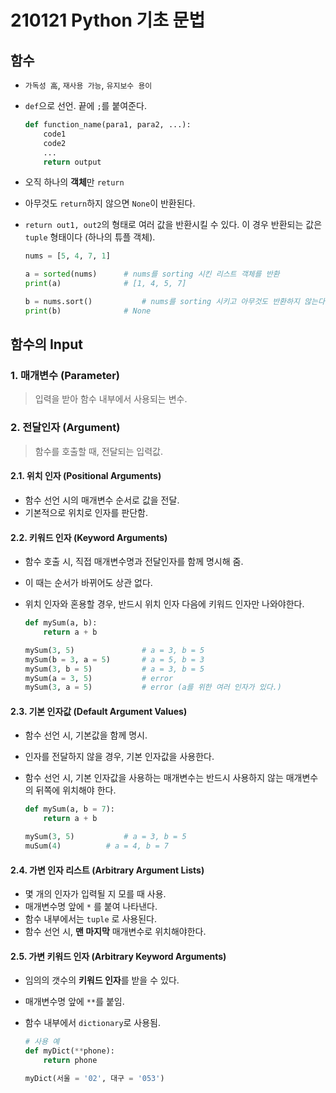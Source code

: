 # 210121 Python 기초 문법

## 함수

* `가독성 高`, `재사용 가능`, `유지보수 용이`

* `def`으로 선언. 끝에 `;`를 붙여준다.

  ```python
  def function_name(para1, para2, ...):
      code1
      code2
      ...
      return output
  ```

* 오직 하나의 **객체**만 `return`

* 아무것도 `return`하지 않으면 `None`이 반환된다.

* `return out1, out2`의 형태로 여러 값을 반환시킬 수 있다. 이 경우 반환되는 값은 `tuple` 형태이다 (하나의 튜플 객체).

  ```python
  nums = [5, 4, 7, 1]
  
  a = sorted(nums)		# nums를 sorting 시킨 리스트 객체를 반환
  print(a)				# [1, 4, 5, 7]
  
  b = nums.sort()			# nums를 sorting 시키고 아무것도 반환하지 않는다.
  print(b)				# None
  ```



## 함수의 Input

### 1. 매개변수 (Parameter)

> 입력을 받아 함수 내부에서 사용되는 변수. 



### 2. 전달인자 (Argument)

> 함수를 호출할 때, 전달되는 입력값.



#### 2.1. 위치 인자 (Positional Arguments)

* 함수 선언 시의 매개변수 순서로 값을 전달.
* 기본적으로 위치로 인자를 판단함.



#### 2.2. 키워드 인자 (Keyword Arguments)

* 함수 호출 시, 직접 매개변수명과 전달인자를 함께 명시해 줌.

* 이 때는 순서가 바뀌어도 상관 없다.

* 위치 인자와 혼용할 경우, 반드시 위치 인자 다음에 키워드 인자만 나와야한다.

  ```python
  def mySum(a, b):
      return a + b
  
  mySum(3, 5)				# a = 3, b = 5
  mySum(b = 3, a = 5)		# a = 5, b = 3
  mySum(3, b = 5)			# a = 3, b = 5
  mySum(a = 3, 5)			# error
  mySum(3, a = 5)			# error (a를 위한 여러 인자가 있다.)
  ```

  

#### 2.3. 기본 인자값 (Default Argument Values)

* 함수 선언 시, 기본값을 함께 명시.

* 인자를 전달하지 않을 경우, 기본 인자값을 사용한다.

* 함수 선언 시, 기본 인자값을 사용하는 매개변수는 반드시 사용하지 않는 매개변수의 뒤쪽에 위치해야 한다.

  ```python
  def mySum(a, b = 7):
      return a + b
  
  mySum(3, 5)			# a = 3, b = 5
  muSum(4)			# a = 4, b = 7
  ```



#### 2.4. 가변 인자 리스트 (Arbitrary Argument Lists)

* 몇 개의 인자가 입력될 지 모를 때 사용.
* 매개변수명 앞에 `*` 를 붙여 나타낸다.
* 함수 내부에서는 `tuple` 로 사용된다.
* 함수 선언 시, **맨 마지막** 매개변수로 위치해야한다. 



#### 2.5. 가변 키워드 인자 (Arbitrary Keyword Arguments)

* 임의의 갯수의 **키워드 인자**를 받을 수 있다.

* 매개변수명 앞에 `**`를 붙임.

* 함수 내부에서 `dictionary`로 사용됨.

  ```python
  # 사용 예
  def myDict(**phone):
      return phone
  
  myDict(서울 = '02', 대구 = '053')
  ```

  